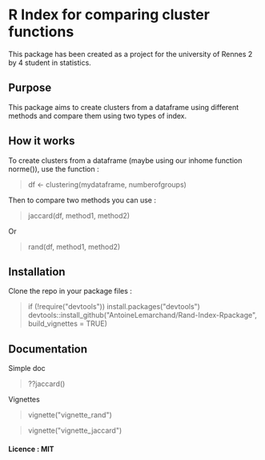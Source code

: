 # R Index for comparing cluster functions
This package has been created as a project for the university of Rennes 2 by 4 student in statistics.

## Purpose
This package aims to create clusters from a dataframe using different methods 
and compare them using two types of index.

## How it works
To create clusters from a dataframe (maybe using our inhome function norme()), use the function :

> df <- clustering(mydataframe, numberofgroups)

Then to compare two methods you can use :

> jaccard(df, method1, method2)

Or

> rand(df, method1, method2)
## Installation

Clone the repo in your package files : 
> if (!require("devtools")) install.packages("devtools")
> devtools::install_github("AntoineLemarchand/Rand-Index-Rpackage", build_vignettes = TRUE)

## Documentation
Simple doc
> ??jaccard()

Vignettes
> vignette("vignette_rand")

> vignette("vignette_jaccard")

#### Licence : MIT
